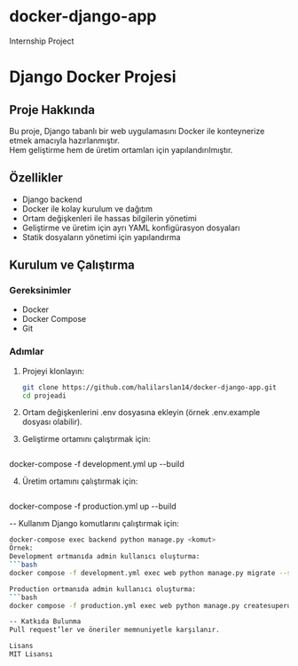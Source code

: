 # docker-django-app
Internship Project

# Django Docker Projesi

## Proje Hakkında
Bu proje, Django tabanlı bir web uygulamasını Docker ile konteynerize etmek amacıyla hazırlanmıştır.  
Hem geliştirme hem de üretim ortamları için yapılandırılmıştır.

## Özellikler
- Django backend  
- Docker ile kolay kurulum ve dağıtım  
- Ortam değişkenleri ile hassas bilgilerin yönetimi  
- Geliştirme ve üretim için ayrı YAML konfigürasyon dosyaları  
- Statik dosyaların yönetimi için yapılandırma  

## Kurulum ve Çalıştırma

### Gereksinimler
- Docker  
- Docker Compose  
- Git

### Adımlar
1. Projeyi klonlayın:
   ```bash
   git clone https://github.com/halilarslan14/docker-django-app.git
   cd projeadi
2. Ortam değişkenlerini .env dosyasına ekleyin (örnek .env.example dosyası olabilir).

3. Geliştirme ortamını çalıştırmak için:
   ```bash
docker-compose -f development.yml up --build

4. Üretim ortamını çalıştırmak için:
   ```bash
docker-compose -f production.yml up --build

-- Kullanım
Django komutlarını çalıştırmak için:
   ```bash
docker-compose exec backend python manage.py <komut>
Örnek:
Development ortmanıda admin kullanıcı oluşturma:
   ```bash
docker compose -f development.yml exec web python manage.py migrate --settings=project.settings.development

Production ortmanıda admin kullanıcı oluşturma:  
   ```bash
docker compose -f production.yml exec web python manage.py createsuperuser --settings=project.settings.production

-- Katkıda Bulunma
Pull request’ler ve öneriler memnuniyetle karşılanır.

Lisans
MIT Lisansı